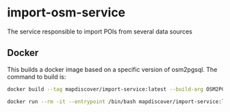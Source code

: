 # import-osm-service

The service responsible to import POIs from several data sources

## Docker

This builds a docker image based on a specific version of osm2pgsql. The command to build is:

```bash
docker build --tag mapdiscover/import-service:latest --build-arg OSM2PGSQL_VERSION=1.4.1 .
```

```bash
docker run --rm -it --entrypoint /bin/bash mapdiscover/import-service:latest
```
